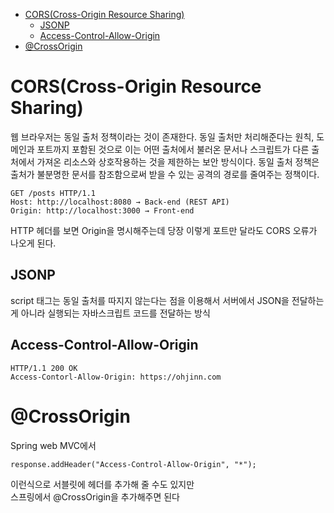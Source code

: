 - [CORS(Cross-Origin Resource Sharing)](#corscross-origin-resource-sharing)
  - [JSONP](#jsonp)
  - [Access-Control-Allow-Origin](#access-control-allow-origin)
- [@CrossOrigin](#crossorigin)


# CORS(Cross-Origin Resource Sharing)
웹 브라우저는 동일 출처 정책이라는 것이 존재한다. 동일 출처만 처리해준다는 원칙, 도메인과 포트까지 포함된 것으로 이는 어떤 출처에서 불러온 문서나 스크립트가 다른 출처에서 가져온 리소스와 상호작용하는 것을 제한하는 보안 방식이다. 동일 출처 정책은 출처가 불분명한 문서를 참조함으로써 받을 수 있는 공격의 경로를 줄여주는 정책이다.

```
GET /posts HTTP/1.1
Host: http://localhost:8080 → Back-end (REST API)
Origin: http://localhost:3000 → Front-end
```

HTTP 헤더를 보면 Origin을 명시해주는데 당장 이렇게 포트만 달라도 CORS 오류가 나오게 된다.



## JSONP
script 태그는 동일 출처를 따지지 않는다는 점을 이용해서 서버에서 JSON을 전달하는게 아니라 실행되는 자바스크립트 코드를 전달하는 방식

## Access-Control-Allow-Origin

    HTTP/1.1 200 OK
    Access-Contorl-Allow-Origin: https://ohjinn.com


# @CrossOrigin

Spring web MVC에서

    response.addHeader("Access-Control-Allow-Origin", "*");
이런식으로 서블릿에 헤더를 추가해 줄 수도 있지만  
스프링에서 @CrossOrigin을 추가해주면 된다